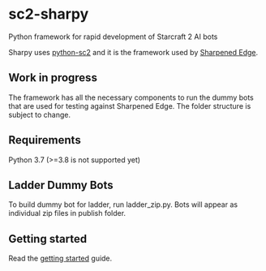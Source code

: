 # sc2-sharpy
Python framework for rapid development of Starcraft 2 AI bots

Sharpy uses [python-sc2](https://github.com/BurnySc2/python-sc2) and it is the framework used by [Sharpened Edge](https://ai-arena.net/bots/40/).

## Work in progress
The framework has all the necessary components to run the dummy bots that are used for testing against Sharpened Edge.
The folder structure is subject to change.

## Requirements
Python 3.7 (>=3.8 is not supported yet)

## Ladder Dummy Bots
To build dummy bot for ladder, run ladder_zip.py. Bots will appear as individual zip files in publish folder.

## Getting started
Read the [getting started](./docs/GETTING_STARTED.md) guide.
